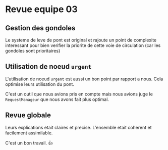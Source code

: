 # Revue equipe 03

## Gestion des gondoles

Le systeme de leve de pont est original et rajoute un point de complexite interessant pour bien verifier la priorite de cette voie de circulation (car les gondoles sont prioritaires)

## Utilisation de noeud `urgent`

L'utilisation de noeud `urgent` est aussi un bon point par rapport a nous. Cela optimise leurs utilisation du pont. 

C'est un outil que nous avions pris en compte mais nous avions juge le `RequestManageur` que nous avons fait plus optimal.

## Revue globale

Leurs explications etait claires et precise. L'ensemble etait coherent et facilement assimilable. 

C'est un bon travail. :+1:
